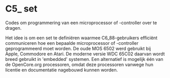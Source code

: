 # C5\_ set

Codes om programmering van een microprocessor of -controller over te dragen.

Het idee is om een set te definiëren waarmee C6\_88-gebruikers efficiënt communiceren hoe een bepaalde microprocessor of -controller geprogrammeerd moet worden.
De oude MOS 6502 werd gebruikt bij Apple, Commodore en Atari. De moderne versie WDC 65C02 daarvan wordt breed gebruikt in 'embedded' systemen.
Een alternatief is mogelijk één van de OpenCore.org processoren, omdat deze processoren vanwege hun licentie en documentatie nagebouwd kunnen worden. 
